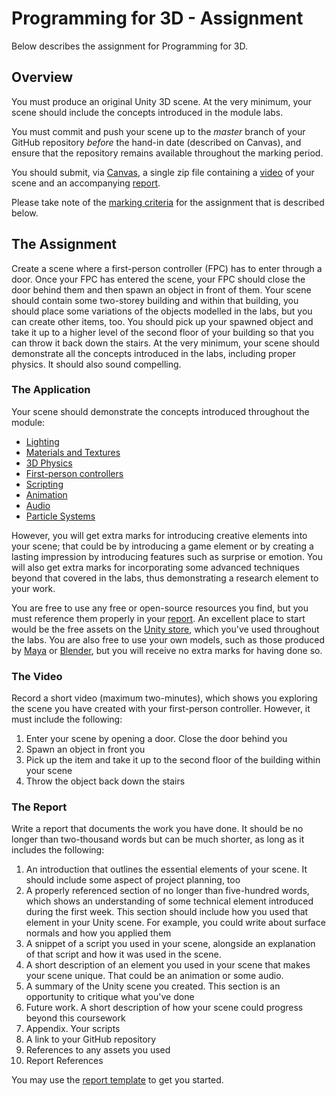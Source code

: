 # Programming for 3D - Assignment

Below describes the assignment for Programming for 3D.

## Overview  

You must produce an original Unity 3D scene. At the very minimum, your scene should include the concepts introduced in the module labs.

You must commit and push your scene up to the _master_ branch of your GitHub repository _before_ the hand-in date (described on Canvas), and ensure that the repository remains available throughout the marking period.

You should submit, via [Canvas](https://canvas.sussex.ac.uk/courses/13036), a single zip file containing a [video](#record-a-video) of your scene and an accompanying [report](#write-a-report).

Please take note of the [marking criteria](./markingCriteria.md) for the assignment that is described below.

## The Assignment

Create a scene where a first-person controller (FPC) has to enter through a door. Once your FPC has entered the scene, your FPC should close the door behind them and then spawn an object in front of them. Your scene should contain some two-storey building and within that building, you should place some variations of the objects modelled in the labs, but you can create other items, too. You should pick up your spawned object and take it up to a higher level of the second floor of your building so that you can throw it back down the stairs. At the very minimum, your scene should demonstrate all the concepts introduced in the labs, including proper physics. It should also sound compelling.

### The Application

Your scene should demonstrate the concepts introduced throughout the module:

+ [Lighting](../labs/week1Session2.md)
+ [Materials and Textures](../labs/week2Session1.md)
+ [3D Physics](../labs/week2Session2.md)
+ [First-person controllers](../labs/week3Session1.md)
+ [Scripting](../labs/week3Session2.md)
+ [Animation](../labs/week4Session1.md)
+ [Audio](../labs/week4Session2.md)
+ [Particle Systems](../labs/week5Session1.md)

However, you will get extra marks for introducing creative elements into your scene; that could be by introducing a game element or by creating a lasting impression by introducing features such as surprise or emotion. You will also get extra marks for incorporating some advanced techniques beyond that covered in the labs, thus demonstrating a research element to your work.

You are free to use any free or open-source resources you find, but you must reference them properly in your [report](#write-a-report). An excellent place to start would be the free assets on the [Unity store](https://assetstore.unity.com/), which you've used throughout the labs. You are also free to use your own models, such as those produced by [Maya](https://www.autodesk.co.uk/products/maya/overview) or [Blender](https://www.blender.org/), but you will receive no extra marks for having done so.

### The Video

Record a short video (maximum two-minutes), which shows you exploring the scene you have created with your first-person controller. However, it must include the following:

1. Enter your scene by opening a door. Close the door behind you
2. Spawn an object in front you
3. Pick up the item and take it up to the second floor of the building within your scene
4. Throw the object back down the stairs

### The Report

Write a report that documents the work you have done. It should be no longer than two-thousand words but can be much shorter, as long as it includes the following:

1. An introduction that outlines the essential elements of your scene. It should include some aspect of project planning, too
2. A properly referenced section of no longer than five-hundred words, which shows an understanding of some technical element introduced during the first week. This section should include how you used that element in your Unity scene. For example, you could write about surface normals and how you applied them
3. A  snippet of a script you used in your scene, alongside an explanation of that script and how it was used in the scene.
4. A short description of an element you used in your scene that makes your scene unique. That could be an animation or some audio.
5. A summary of the Unity scene you created. This section is an opportunity to critique what you've done
6. Future work. A short description of how your scene could progress beyond this coursework
7. Appendix. Your scripts
7. A link to your GitHub repository
8. References to any assets you used
9. Report References

You may use the [report template](./reportTemplate.md) to get you started.
